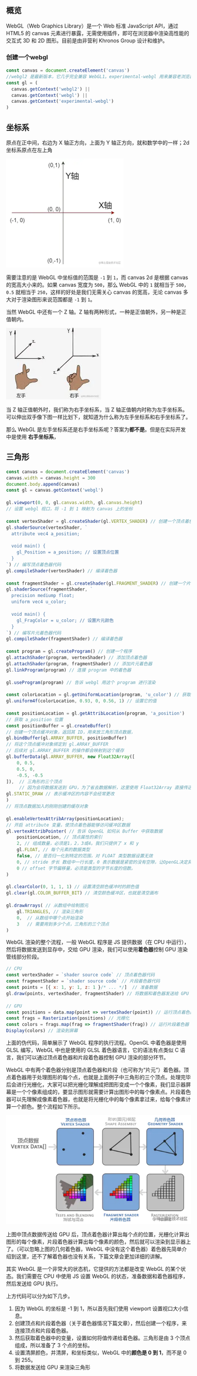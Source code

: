 ## 概览

WebGL（Web Graphics Library）是一个 Web 标准 JavaScript API，通过 HTML5 的 canvas 元素进行暴露，无需使用插件，即可在浏览器中渲染高性能的交互式 3D 和 2D 图形。目前是由非营利 Khronos Group 设计和维护。

### 创建一个webgl

```js
const canvas = document.createElement('canvas')
//webgl2 是最新版本，它几乎完全兼容 WebGL1。experimental-webgl 用来兼容老浏览器，如 IE 11。
const gl = (
  canvas.getContext('webgl2') ||
  canvas.getContext('webgl') ||
  canvas.getContext('experimental-webgl')
)

```

## 坐标系

原点在正中间，右边为 X 轴正方向，上面为 Y 轴正方向，就和数学中的一样；2d坐标系原点在左上角

![](..\webgl\b42cea7ae47442638403fba8c94bcf75~tplv-k3u1fbpfcp-zoom-in-crop-mark_1512_0_0_0.webp)

需要注意的是 WebGL 中坐标值的范围是 `-1` 到 `1`，而 canvas 2d 是根据 canvas 的宽高大小来的。如果 canvas 宽度为 `500`，那么 WebGL 中的 `1` 就相当于 `500`，`0.5` 就相当于 `250`，这样的好处是我们无需关心 canvas 的宽高，无论 canvas 多大对于渲染图形来说范围都是 `-1` 到 `1`。

当然 WebGL 中还有一个 Z 轴。Z 轴有两种形式，一种是正值朝外，另一种是正值朝内。

![](..\webgl\d6e81e205b7e4b089f3a989e8185d0b1~tplv-k3u1fbpfcp-zoom-in-crop-mark_1512_0_0_0.webp)

当 Z 轴正值朝外时，我们称为右手坐标系，当 Z 轴正值朝内时称为左手坐标系。可以伸出双手像下图一样比划下，就知道为什么称为左手坐标系和右手坐标系了。

那么 WebGL 是左手坐标系还是右手坐标系呢？答案为**都不是**。但是在实际开发中是使用 **右手坐标系**，

## 三角形

```js
const canvas = document.createElement('canvas')
canvas.width = canvas.height = 300
document.body.append(canvas)
const gl = canvas.getContext('webgl')

gl.viewport(0, 0, gl.canvas.width, gl.canvas.height)
// 设置 webgl 视口，将 -1 到 1 映射为 canvas 上的坐标

const vertexShader = gl.createShader(gl.VERTEX_SHADER) // 创建一个顶点着色器
gl.shaderSource(vertexShader, `
  attribute vec4 a_position;

  void main() {
    gl_Position = a_position; // 设置顶点位置
  }
`) // 编写顶点着色器代码
gl.compileShader(vertexShader) // 编译着色器

const fragmentShader = gl.createShader(gl.FRAGMENT_SHADER) // 创建一个片元着色器
gl.shaderSource(fragmentShader, `
  precision mediump float;
  uniform vec4 u_color;

  void main() {
    gl_FragColor = u_color; // 设置片元颜色
  }
`) // 编写片元着色器代码
gl.compileShader(fragmentShader) // 编译着色器

const program = gl.createProgram() // 创建一个程序
gl.attachShader(program, vertexShader) // 添加顶点着色器
gl.attachShader(program, fragmentShader) // 添加片元着色器
gl.linkProgram(program) // 连接 program 中的着色器

gl.useProgram(program) // 告诉 webgl 用这个 program 进行渲染

const colorLocation = gl.getUniformLocation(program, 'u_color') // 获取 u_color 变量位置
gl.uniform4f(colorLocation, 0.93, 0, 0.56, 1) // 设置它的值

const positionLocation = gl.getAttribLocation(program, 'a_position') 
// 获取 a_position 位置
const positionBuffer = gl.createBuffer() 
// 创建一个顶点缓冲对象，返回其 ID，用来放三角形顶点数据，
gl.bindBuffer(gl.ARRAY_BUFFER, positionBuffer) 
// 将这个顶点缓冲对象绑定到 gl.ARRAY_BUFFER
// 后续对 gl.ARRAY_BUFFER 的操作都会映射到这个缓存
gl.bufferData(gl.ARRAY_BUFFER, new Float32Array([
    0, 0.5,
    0.5, 0,
    -0.5, -0.5
]),  // 三角形的三个顶点
     // 因为会将数据发送到 GPU，为了省去数据解析，这里使用 Float32Array 直接传送数据
gl.STATIC_DRAW // 表示缓冲区的内容不会经常更改
)
// 将顶点数据加入的刚刚创建的缓存对象

gl.enableVertexAttribArray(positionLocation);
// 开启 attribute 变量，使顶点着色器能够访问缓冲区数据
gl.vertexAttribPointer( // 告诉 OpenGL 如何从 Buffer 中获取数据
    positionLocation, // 顶点属性的索引
    2, // 组成数量，必须是1，2，3或4。我们只提供了 x 和 y
    gl.FLOAT, // 每个元素的数据类型
    false, // 是否归一化到特定的范围，对 FLOAT 类型数据设置无效
    0, // stride 步长 数组中一行长度，0 表示数据是紧密的没有空隙，让OpenGL决定具体步长
    0 // offset 字节偏移量，必须是类型的字节长度的倍数。
)

gl.clearColor(0, 1, 1, 1) // 设置清空颜色缓冲时的颜色值
gl.clear(gl.COLOR_BUFFER_BIT) // 清空颜色缓冲区，也就是清空画布

gl.drawArrays( // 从数组中绘制图元
    gl.TRIANGLES, // 渲染三角形
    0,  // 从数组中哪个点开始渲染
    3   // 需要用到多少个点，三角形的三个顶点
)

```

WebGL 渲染的整个流程，一般 WebGL 程序是 JS 提供数据（在 CPU 中运行），然后将数据发送到显存中，交给 GPU 渲染，我们可以使用**着色器**控制 GPU 渲染管线部分阶段。

```js
// CPU
const vertexShader = `shader source code` // 顶点着色器代码
const fragmentShader = `shader source code` // 片段着色器代码
const points = [{ x: 1, y: 1, z: 1 }/* ... */]  // 准备数据
gl.draw(points, vertexShader, fragmentShader) // 将数据和着色器发送给 GPU

// GPU
const positions = data.map(point => vertexShader(point)) // 运行顶点着色器
const frags = Rasterization(positions) // 光栅化
const colors = frags.map(frag => fragmentShader(frag)) // 运行片段着色器
Display(colors) // 渲染到屏幕


```

上面的伪代码，简单展示了 WebGL 程序的执行流程。OpenGL 中着色器是使用 GLSL 编写，WebGL 中也是使用的 GLSL 着色器语言，它的语法有点类似 C 语言，我们可以通过顶点着色器和片段着色器控制 GPU 渲染的部分环节。

WebGL 中有两个着色器分别是顶点着色器和片段（也可称为“片元”）着色器。顶点着色器用于处理图形的每个点，也就是上面例子中三角形的三个顶点。处理完毕后会进行光栅化，大家可以把光栅化理解成把图形变成一个个像素，我们显示器屏幕是一个个像素组成的，要显示图形就需要计算出图形中的每个像素点。片段着色器可以先理解成像素着色器，也就是将光栅化中的每个像素拿过来，给每个像素计算一个颜色。整个流程如下所示。

![](..\webgl\43dd8eec0d2c4a1ea4422882076b56c2~tplv-k3u1fbpfcp-zoom-in-crop-mark_1512_0_0_0.webp)

上图中顶点数据传送给 GPU 后，顶点着色器计算出每个点的位置，光栅化计算出图形的每个像素，片段着色器计算出每个像素的颜色，然后就可以渲染到显示器上了。（可以忽略上图的几何着色器，WebGL 中没有这个着色器）着色器先简单介绍到这里，还不了解着色器也没有关系，下篇文章会更加详细的讲解。

其实 WebGL 是一个非常大的状态机，它提供的方法都是改变 WebGL 的某个状态。我们需要在 CPU 中使用 JS 设置 WebGL 的状态，准备数据和着色器程序，然后发送给 GPU 执行。

上方代码可以分为如下几步。

1. 因为 WebGL 的坐标是 -1 到 1，所以首先我们使用 viewport 设置视口大小信息。
2. 创建顶点和片段着色器（关于着色器情况下篇文章），然后创建一个程序，来连接顶点和片段着色器。
3. 然后获取着色器中的变量，设置如何将值传递给着色器。三角形是由 3 个顶点组成，所以准备了 3 个点的坐标。
4. 设置清屏颜色，并清屏，和坐标类似，WebGL 中的**颜色是 0 到 1**，而不是 0 到 255。
5. 将数据发送给 GPU 来渲染三角形

